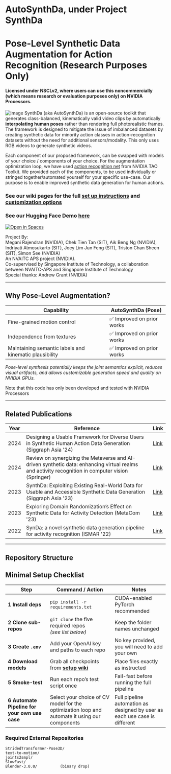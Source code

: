 # AutoSynthDa, under Project SynthDa  
Pose-Level Synthetic Data Augmentation for Action Recognition (Research Purposes Only)  
=============================================================

#### Licensed under NSCLv2, where users can use this noncommercially (which means research or evaluation purposes only) on NVIDIA Processors.  

![image](https://github.com/user-attachments/assets/1fde62ce-67a6-4673-9341-78da4daa31e4)
SynthDa (aka AutoSynthDa) is an open-source toolkit that generates class-balanced,
kinematically valid video clips by automatically **interpolating human poses** rather than
rendering full photorealistic frames. The framework is designed to mitigate the issue of imbalanced datasets by creating synthetic data for minority action classes in action-recognition datasets without the need for additional sensors/modality. This only uses RGB videos to generate synthetic videos.  

Each component of our proposed framework, can be swapped with models of your choice / components of your choice.  For the augmentation optimization loop, we have used [action recognition net](https://github.com/NVIDIA/tao_tutorials/tree/main/notebooks/tao_launcher_starter_kit/action_recognition_net) from NVIDIA TAO Toolkit.  We provided each of the components, to be used individually or stringed together/automated yourself for your specific use-case. Our purpose is to enable improved synthetic data generation for human actions.

### See our wiki pages for the full [set up instructions](https://github.com/NVIDIA/synthda/wiki/Setting-Up-SynthDa) and [customization options](https://github.com/NVIDIA/synthda/wiki) 

### See our Hugging Face Demo [here](https://huggingface.co/spaces/nvidia/synthda-demo)
[![Open in Spaces](
  https://huggingface.co/datasets/huggingface/badges/resolve/main/open-in-hf-spaces-md-dark.svg
)](
  [https://huggingface.co/spaces/nvidia/synthda-demo](https://huggingface.co/spaces/nvidia/synthda-demo)
)


Project By:   
Megani Rajendran (NVIDIA), Chek Tien Tan (SIT), Aik Beng Ng (NVIDIA),  
Indriyati Atmosukarto (SIT), Joey Lim Jun Feng (SIT), Triston Chan Sheen (SIT), Simon See (NVIDIA)    
An NVAITC APS project (NVIDIA).   
Co-supervised by Singapore Institute of Technology, a collaboration between NVAITC-APS and Singapore Institute of Technology     
Special thanks: Andrew Grant (NVIDIA)
   

---



## Why Pose-Level Augmentation?

| Capability                  |  **AutoSynthDa (Pose)**         |
|-----------------------------|-------------------------------- |
| Fine-grained motion control |                             ✅ Improved on prior works    |
| Independence from textures  |                             ✅ Improved on prior works    |
| Maintaining semantic labels and kinematic plausibility |  ✅ Improved on prior works    |

*Pose-level synthesis potentially keeps the joint semantics explicit, reduces visual
artifacts, and allows customizable generation speed and quality on NVIDIA GPUs.*  

Note that this code has only been developed and tested with NVIDIA Processors  

---
## Related Publications
| Year | Reference                                                                                  | Link                                       |
| ---- | ------------------------------------------------------------------------------------------ | --------------------------------------------- |
| 2024 | Designing a Usable Framework for Diverse Users in Synthetic Human Action Data Generation (Siggraph Asia '24)                                      | [Link](https://dl.acm.org/doi/full/10.1145/3681758.3697986)|
| 2024 | Review on synergizing the Metaverse and AI-driven synthetic data: enhancing virtual realms and activity recognition in computer vision (Springer) | [Link](https://link.springer.com/article/10.1007/s44267-024-00059-6) |
| 2023 | SynthDa: Exploiting Existing Real-World Data for Usable and Accessible Synthetic Data Generation  (Siggraph Asia '23)                             | [Link](https://dl.acm.org/doi/abs/10.1145/3610543.3626168)|
| 2023 |  Exploring Domain Randomization’s Effect on Synthetic Data for Activity Detection  (MetaCom '23)                                                  | [Link](https://ieeexplore.ieee.org/abstract/document/10271896)|
| 2022 | SynDa: a novel synthetic data generation pipeline for activity recognition   (ISMAR '22)                                                          | [Link](https://ieeexplore.ieee.org/abstract/document/9974180)|

---

## Repository Structure
## Minimal Setup Checklist

| Step | Command / Action | Notes |
|------|------------------|-------|
| **1&nbsp;Install deps** | `pip install -r requirements.txt` | CUDA-enabled PyTorch recommended |
| **2&nbsp;Clone sub-repos** | `git clone` the five required repos <br>*(see list below)* | Keep the folder names unchanged |
| **3&nbsp;Create `.env`** | Add your OpenAI key and paths to each repo | No key provided, you will need to add your own |
| **4&nbsp;Download models** | Grab all checkpoints from [**setup wiki**](https://github.com/NVIDIA/synthda/wiki/Setting-Up-SynthDa) | Place files exactly as instructed |
| **5&nbsp;Smoke-test** | Run each repo’s test script once | Fail-fast before running the full pipeline |
| **6&nbsp;Automate Pipeline for your own use case** | Select your choice of CV model for the optimization loop and automate it using our components | Full pipeline automation as designed by user as each use case is different |


### Required External Repositories

```text
StridedTransformer-Pose3D/
text-to-motion/
joints2smpl/
SlowFast/
Blender-3.0.0/          (binary drop)
